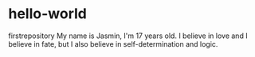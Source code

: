 # hello-world
firstrepository
My name is Jasmin, I'm 17 years old. I believe in love and I believe in fate, but I also believe in self-determination and logic.
